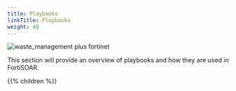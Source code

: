 ```yaml
---
title: Playbooks
linkTitle: Playbooks
weight: 40
---
```


![waste_management plus fortinet](wm_plus_fortinet.svg)

This section will provide an overview of playbooks and how they are used in FortiSOAR.

{{% children %}}
